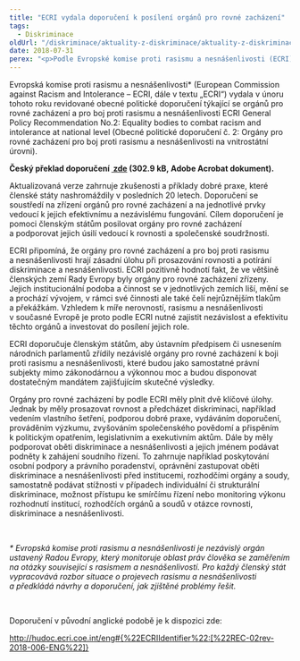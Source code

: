```yaml
---
title: "ECRI vydala doporučení k posílení orgánů pro rovné zacházení"
tags:
  - Diskriminace
oldUrl: "/diskriminace/aktuality-z-diskriminace/aktuality-z-diskriminace-2018/ecri-vydala-doporuceni-k-posileni-organu-pro-rovne-zachazeni/"
date: 2018-07-31
perex: "<p>Podle Evropské komise proti rasismu a nesnášenlivosti (ECRI) je třeba posílit nezávislost a efektivitu orgánů pro rovné zacházení.</p>"
---
```


<!-- imported from the old website -->

<p>Evropská komise proti rasismu a nesnášenlivosti* (European Commission against Racism and Intolerance – ECRI, dále v textu „ECRI“) vydala v únoru tohoto roku revidované obecné politické doporučení týkající se orgánů pro rovné zacházení a pro boj proti rasismu a nesnášenlivosti ECRI General Policy Recommendation No.2: Equality bodies to combat racism and intolerance at national level (Obecné politické doporučení č. 2: Orgány pro rovné zacházení pro boj proti rasismu a nesnášenlivosti na vnitrostátní úrovni).</p><p><b>Český překlad doporučení <a title="Otevření do nového okna" href="/uploads-import/DISKRIMINACE/Knihovna/Standardy_ECRI.pdf" target="_blank"> zde</a> (302.9 kB, Adobe Acrobat dokument).</b></p> <p>Aktualizovaná verze zahrnuje zkušenosti a příklady dobré praxe, které členské státy nashromáždily v posledních 20 letech. Doporučení se soustředí na zřízení orgánů pro rovné zacházení a na jednotlivé prvky vedoucí k jejich efektivnímu a nezávislému fungování. Cílem doporučení je pomoci členským státům posilovat orgány pro rovné zacházení a podporovat jejich úsilí vedoucí k rovnosti a společenské soudržnosti.</p> <p>ECRI připomíná, že orgány pro rovné zacházení a pro boj proti rasismu a nesnášenlivosti hrají zásadní úlohu při prosazování rovnosti a potírání diskriminace a nesnášenlivosti. ECRI pozitivně hodnotí fakt, že ve většině členských zemí Rady Evropy byly orgány pro rovné zacházení zřízeny. Jejich institucionální podoba a činnost se v jednotlivých zemích liší, mění se a prochází vývojem, v rámci své činnosti ale také čelí nejrůznějším tlakům a překážkám. Vzhledem k míře nerovností, rasismu a nesnášenlivosti v současné Evropě je proto podle ECRI nutné zajistit nezávislost a efektivitu těchto orgánů a investovat do posílení jejich role. </p> <p>ECRI doporučuje členským státům, aby ústavním předpisem či usnesením národních parlamentů zřídily nezávislé orgány pro rovné zacházení k boji proti rasismu a nesnášenlivosti, které budou jako samostatné právní subjekty mimo zákonodárnou a výkonnou moc a budou disponovat dostatečným mandátem zajišťujícím skutečné výsledky. </p> <p>Orgány pro rovné zacházení by podle ECRI měly plnit dvě klíčové úlohy. Jednak by měly prosazovat rovnost a předcházet diskriminaci, například vedením vlastního šetření, podporou dobré praxe, vydáváním doporučení, prováděním výzkumu, zvyšováním společenského povědomí a přispěním k politickým opatřením, legislativním a exekutivním aktům. Dále by měly podporovat oběti diskriminace a nesnášenlivosti a jejich jménem podávat podněty k zahájení soudního řízení. To zahrnuje například poskytování osobní podpory a právního poradenství, oprávnění zastupovat oběti diskriminace a nesnášenlivosti před institucemi, rozhodčími orgány a soudy, samostatně podávat stížnosti v případech individuální či strukturální diskriminace, možnost přístupu ke smírčímu řízení nebo monitoring výkonu rozhodnutí institucí, rozhodčích orgánů a soudů v otázce rovnosti, diskriminace a nesnášenlivosti.</p><p></p> <p> </p> <p><i>* Evropská komise proti rasismu a nesnášenlivosti je nezávislý orgán ustavený Radou Evropy, který monitoruje oblast práv člověka se zaměřením na otázky související s rasismem a nesnášenlivostí. Pro každý členský stát vypracovává rozbor situace o projevech rasismu a nesnášenlivosti a předkládá návrhy a doporučení, jak zjištěné problémy řešit.</i></p> <p> </p> <p>Doporučení v původní anglické podobě je k dispozici zde:</p> <a title="Otevření do nového okna" href="http://hudoc.ecri.coe.int/eng#{%22ECRIIdentifier%22:[%22REC-02rev-2018-006-ENG%22]}" target="_blank">http://hudoc.ecri.coe.int/eng#{%22ECRIIdentifier%22:[%22REC-02rev-2018-006-ENG%22]}</a> 
